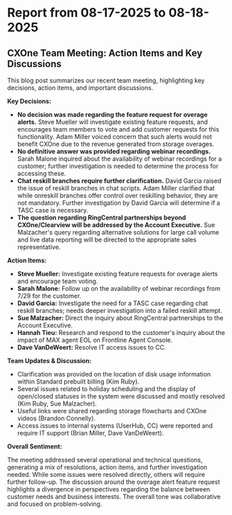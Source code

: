 # Report from 08-17-2025 to 08-18-2025

## CXOne Team Meeting: Action Items and Key Discussions

This blog post summarizes our recent team meeting, highlighting key decisions, action items, and important discussions.

**Key Decisions:**

* **No decision was made regarding the feature request for overage alerts.** Steve Mueller will investigate existing feature requests, and encourages team members to vote and add customer requests for this functionality. Adam Miller voiced concern that such alerts would not benefit CXOne due to the revenue generated from storage overages.
* **No definitive answer was provided regarding webinar recordings.** Sarah Malone inquired about the availability of webinar recordings for a customer; further investigation is needed to determine the process for accessing these.
* **Chat reskill branches require further clarification.**  David Garcia raised the issue of reskill branches in chat scripts. Adam Miller clarified that while onreskill branches offer control over reskilling behavior, they are not mandatory.  Further investigation by David Garcia will determine if a TASC case is necessary.
* **The question regarding RingCentral partnerships beyond CXOne/Clearview will be addressed by the Account Executive.** Sue Malzacher's query regarding alternative solutions for large call volume and live data reporting will be directed to the appropriate sales representative.


**Action Items:**

* **Steve Mueller:** Investigate existing feature requests for overage alerts and encourage team voting.
* **Sarah Malone:** Follow up on the availability of webinar recordings from 7/29 for the customer.
* **David Garcia:** Investigate the need for a TASC case regarding chat reskill branches; needs deeper investigation into a failed reskill attempt.
* **Sue Malzacher:** Direct the inquiry about RingCentral partnerships to the Account Executive.
* **Hannah Tieu:** Research and respond to the customer's inquiry about the impact of MAX agent EOL on Frontline Agent Console.
* **Dave VanDeWeert:** Resolve IT access issues to CC.

**Team Updates & Discussion:**

* Clarification was provided on the location of disk usage information within Standard prebuilt billing (Kim Ruby).
* Several issues related to holiday scheduling and the display of open/closed statuses in the system were discussed and mostly resolved (Kim Ruby, Sue Malzacher).
* Useful links were shared regarding storage flowcharts and CXOne videos (Brandon Connelly).
* Access issues to internal systems (UserHub, CC) were reported and require IT support (Brian Miller, Dave VanDeWeert).


**Overall Sentiment:**

The meeting addressed several operational and technical questions, generating a mix of resolutions, action items, and further investigation needed. While some issues were resolved directly, others will require further follow-up. The discussion around the overage alert feature request highlights a divergence in perspectives regarding the balance between customer needs and business interests.  The overall tone was collaborative and focused on problem-solving.
